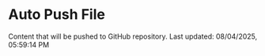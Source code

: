 # Auto Push File

Content that will be pushed to GitHub repository.
Last updated: 08/04/2025, 05:59:14 PM